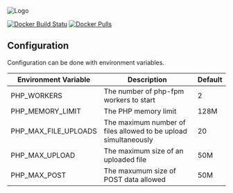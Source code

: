 ![Logo](http://svg.wiersma.co.za/github/project?lang=docker&title=php)

[![Docker Build Statu](https://img.shields.io/docker/build/nrwiersma/php.svg)](https://hub.docker.com/r/nrwiersma/php/)
[![Docker Pulls](https://img.shields.io/docker/pulls/nrwiersma/php.svg)](https://hub.docker.com/r/nrwiersma/php/)

## Configuration

Configuration can be done with environment variables.

| Environment Variable | Description | Default |
| -------------------- | ----------- | ------- |
| PHP_WORKERS | The number of php-fpm workers to start | 2
| PHP_MEMORY_LIMIT | The PHP memory limit | 128M
| PHP_MAX_FILE_UPLOADS | The maximum number of files allowed to be upload simultaneously | 20
| PHP_MAX_UPLOAD | The maximum size of an uploaded file | 50M
| PHP_MAX_POST | The maxumum size of POST data allowed | 50M 
